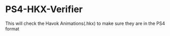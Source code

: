 # PS4-HKX-Verifier
This will check the Havok Animations(.hkx) to make sure they are in the PS4 format
